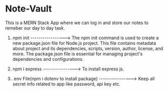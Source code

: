 # Note-Vault

This is a MERN Stack App where we can log in and store our notes to remeber our day to day task.

1) npm init ----------------->
The npm init command is used to create a new package.json file for Node.js project. This file contains metadata about project and its dependencies, scripts, version, author, license, and more. The package.json file is essential for managing project's dependencies and configurations.

2) npm i express ---------------->
To install express js.

3) .env File(npm i dotenv to install package) ---------------->
Keep all secret info related to app like password, api key etc.
